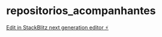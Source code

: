 # repositorios_acompanhantes

[Edit in StackBlitz next generation editor ⚡️](https://stackblitz.com/~/github.com/anuncioacompanhantes2/repositorios_acompanhantes)